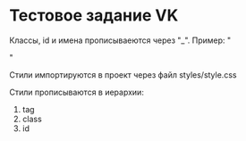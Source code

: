 # Тестовое задание VK

Классы, id и имена прописываеются через "_". Пример:
   "<div class="form_string_selector" id="age">"

Стили импортируются в проект через файл styles/style.css

Стили прописываются в иерархии:
1. tag
2. class
3. id

